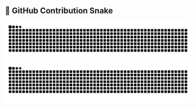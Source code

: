 ## 🐍 GitHub Contribution Snake

![GitHub Snake dark](https://github.com/thurunuhashitha/thurunuhashitha/blob/output/github-contribution-grid-snake-dark.svg)
![GitHub Snake](https://github.com/thurunuhashitha/thurunuhashitha/blob/output/github-contribution-grid-snake.svg)
